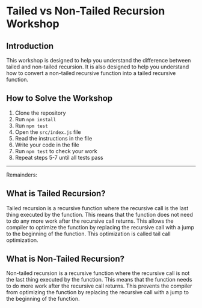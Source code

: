 # Tailed vs Non-Tailed Recursion Workshop

## Introduction
This workshop is designed to help you understand the difference between tailed and non-tailed recursion. It is also designed to help you understand how to convert a non-tailed recursive function into a tailed recursive function.

## How to Solve the Workshop
1. Clone the repository
2. Run `npm install`
3. Run `npm test`
4. Open the `src/index.js` file
5. Read the instructions in the file
6. Write your code in the file
7. Run `npm test` to check your work
8. Repeat steps 5-7 until all tests pass


<hr>

Remainders:
## What is Tailed Recursion?
Tailed recursion is a recursive function where the recursive call is the last thing executed by the function. This means that the function does not need to do any more work after the recursive call returns. This allows the compiler to optimize the function by replacing the recursive call with a jump to the beginning of the function. This optimization is called tail call optimization.

## What is Non-Tailed Recursion?
Non-tailed recursion is a recursive function where the recursive call is not the last thing executed by the function. This means that the function needs to do more work after the recursive call returns. This prevents the compiler from optimizing the function by replacing the recursive call with a jump to the beginning of the function.